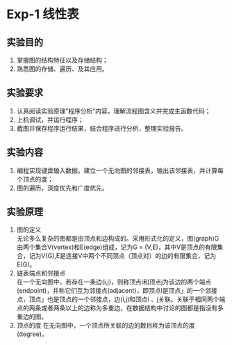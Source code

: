 Exp-1 线性表
===============
实验目的
----
1. 掌握图的结构特征以及存储结构；  
2. 熟悉图的存储、遍历、及其应用。  

实验要求
---
1. 认真阅读实验原理”程序分析“内容，理解流程图含义并完成主函数代码；  
2. 上机调试，并运行程序；  
3. 截图并保存程序运行结果，结合程序进行分析，整理实验报告。

实验内容
------
1. 编程实现键盘输入数据，建立一个无向图的邻接表，输出该邻接表，并计算每个顶点的度；  
2. 图的遍历，深度优先和广度优先。  

实验原理
---
1. 图的定义  
    无论多么复杂的图都是由顶点和边构成的。采用形式化的定义，图(graph)G 由两个集合V(vertex)和E(edge)组成，记为G = (V,E)，其中V是顶点的有限集合，记为V(G),E是连接V中两个不同顶点（顶点对）的边的有限集合，记为E(G)。
2. 链表端点和邻接点  
    在一个无向图中，若存在一条边(i,j)，则称顶点i和顶点j为该边的两个端点(endpoint)，并称它们互为邻接点(adjacent)，即顶点I是顶点」的一个邻接点，顶点」也是顶点的一个邻接点，边(i,j)和顶点i 、j关联。关联于相同两个端点的两条或者两条以上的边称为多重边，在数据结构中讨论的图都是指没有多重边的图。  
3. 顶点的度
    在无向图中，一个顶点所关联的边的数目称为该顶点的度(degree)。